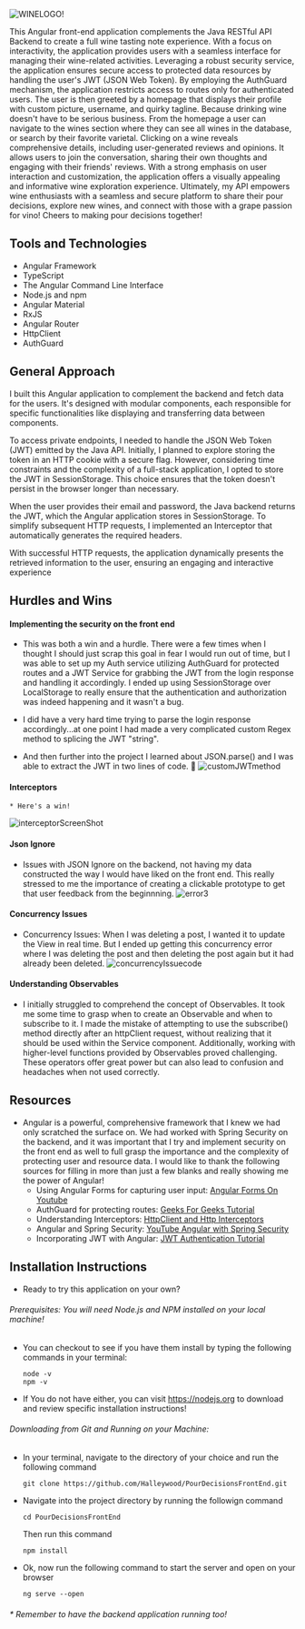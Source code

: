 ![WINELOGO!](https://github.com/Halleywood/PourDecisionsFrontEnd/assets/87944545/33b9d143-9bbc-49c1-bb5a-06dd59f6c301)

This Angular front-end application complements the Java RESTful API Backend to create a full wine tasting note experience. With a focus on interactivity, the application provides users with a seamless interface for managing their wine-related activities. Leveraging a robust security service, the application ensures secure access to protected data resources by handling the user's JWT (JSON Web Token). By employing the AuthGuard mechanism, the application restricts access to routes only for authenticated users. 
The user is then greeted by a homepage that displays their profile with custom picture, username, and quirky tagline. Because drinking wine doesn't have to be serious business. From the homepage a user can navigate to the wines section where they can see all wines in the database, or search by their favorite varietal. Clicking on a wine reveals comprehensive details, including user-generated reviews and opinions. It allows users to join the conversation, sharing their own thoughts and engaging with their friends' reviews. With a strong emphasis on user interaction and customization, the application offers a visually appealing and informative wine exploration experience.
Ultimately, my API empowers wine enthusiasts with a seamless and secure platform to share their pour decisions, explore new wines, and connect with those with a grape passion for vino! Cheers to making pour decisions together!

##  Tools and Technologies
* Angular Framework
* TypeScript
* The Angular Command Line Interface
* Node.js and npm
* Angular Material
* RxJS
* Angular Router
* HttpClient
* AuthGuard 

## General Approach
I built this Angular application to complement the backend and fetch data for the users. It's designed with modular components, each responsible for specific functionalities like displaying and transferring data between components.

To access private endpoints, I needed to handle the JSON Web Token (JWT) emitted by the Java API. Initially, I planned to explore storing the token in an HTTP cookie with a secure flag. However, considering time constraints and the complexity of a full-stack application, I opted to store the JWT in SessionStorage. This choice ensures that the token doesn't persist in the browser longer than necessary.

When the user provides their email and password, the Java backend returns the JWT, which the Angular application stores in SessionStorage. To simplify subsequent HTTP requests, I implemented an Interceptor that automatically generates the required headers.

With successful HTTP requests, the application dynamically presents the retrieved information to the user, ensuring an engaging and interactive experience

## Hurdles and Wins 
#### Implementing the security on the front end
  * This was both a win and a hurdle. There were a few times when I thought I should just scrap this goal in fear I would run out of time, but I was able to set up my Auth service utilizing AuthGuard for protected routes and a JWT Service for grabbing the JWT from the login response and handling it accordingly. I ended up using SessionStorage over LocalStorage to really ensure that the authentication and authorization was indeed happening and it wasn't a bug. 

* I did have a very hard time trying to parse the login response accordingly...at one point I had made a very complicated custom Regex method to splicing the JWT "string". 
* And then further into the project I learned about JSON.parse() and I was able to extract the JWT in two lines of code. 👿
![customJWTmethod](https://github.com/Halleywood/PourDecisionsFrontEnd/assets/87944545/bee25a64-2790-432f-9256-ed4bfbcfba88)
#### Interceptors
    * Here's a win! 
![interceptorScreenShot](https://github.com/Halleywood/PourDecisionsFrontEnd/assets/87944545/9b1a258e-bcbc-42f0-8d97-ef034e89d501)
#### Json Ignore 
 * Issues with JSON Ignore on the backend, not having my data constructed the way I would have liked on the front end. This really stressed to me the importance of creating a clickable prototype to get that user feedback from the beginnning. 
    ![error3](https://github.com/Halleywood/PourDecisionsFrontEnd/assets/87944545/6c501b30-1f3a-456d-9103-bb9a414f6246)
####    Concurrency Issues
* Concurrency Issues: When I was deleting a post, I wanted it to update the View in real time. But I ended up getting this concurrency error where I was deleting the post and then deleting the post again but it had already been deleted. 
![concurrencyIssuecode](https://github.com/Halleywood/PourDecisionsFrontEnd/assets/87944545/87d563f0-bbf7-45a2-b31c-380747682817)

#### Understanding Observables
  * I initially struggled to comprehend the concept of Observables. It took me some time to grasp when to create an Observable and when to subscribe to it. I made the mistake of attempting to use the subscribe() method directly after an httpClient request, without realizing that it should be used within the Service component.
    Additionally, working with higher-level functions provided by Observables proved challenging. These operators offer great power but can also lead to confusion and headaches when not used correctly.

## Resources 
* Angular is a powerful, comprehensive framework that I knew we had only scratched the surface on. We had worked with Spring Security on the backend, and it was important that I try and implement security on the front end as well to full grasp the importance and the complexity of protecting user and resource data. I would like to thank the following sources for filling in more than just a few blanks and really showing me the power of Angular! 
  * Using Angular Forms for capturing user input: [Angular Forms On Youtube](https://www.youtube.com/watch?v=t6BpRxV4b0M)
  * AuthGuard for protecting routes: [Geeks For Geeks Tutorial](https://www.youtube.com/watch?v=t6BpRxV4b0M)
  * Understanding Interceptors: [HttpClient and Http Interceptors](https://medium.com/@ryanchenkie_40935/angular-authentication-using-the-http-client-and-http-interceptors-2f9d1540eb8)
  * Angular and Spring Security: [YouTube Angular with Spring Security](https://www.youtube.com/watch?v=-Aob4HfEWg4)
  * Incorporating JWT with Angular: [JWT Authentication Tutorial](https://jasonwatmore.com/post/2018/05/23/angular-6-jwt-authentication-example-tutorial)

## Installation Instructions
* Ready to try this application on your own? 
###### Prerequisites: You will need Node.js and NPM installed on your local machine!
  * You can checkout to see if you have them install by typing the following commands in your terminal: 
    ``` 
    node -v
    npm -v
    ```

* If You do not have either, you can visit https://nodejs.org to download and review specific installation instructions! 
###### Downloading from Git and Running on your Machine: 
* In your terminal, navigate to the directory of your choice and run the following command 
  ```
  git clone https://github.com/Halleywood/PourDecisionsFrontEnd.git
  ```
* Navigate into the project directory by running the followign command
  ```
  cd PourDecisionsFrontEnd
  ```
  Then run this command 
  ```
  npm install
  ```
* Ok, now run the following command to start the server and open on your browser 
  ```
  ng serve --open
  ```
###### * Remember to have the backend application running too! 